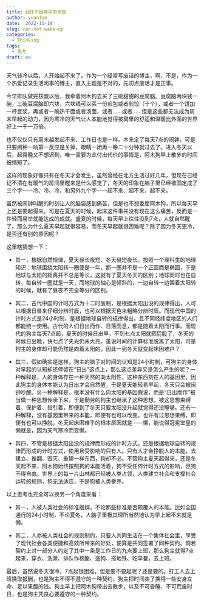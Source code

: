 ```yaml
---
title: 起床不困难乎的领悟
author: yuanfan
date: '2022-11-19'
slug: can-not-wake-up
categories:
  - Thinking
tags:
  - 思考
draft: no
---
```


<!--more-->

天气转冷以后，人开始起不来了。作为一个经常写废话的博主，啊，不是，作为一个热爱记录生活闲事的博主，直入主题是不对的，先叨点废话才是正事。

今早排队做完核酸以后，我牵着阿木狗去买了三碗甜甜的豆腐脑。豆腐脑两块钱一碗，三碗豆腐脑即六块，六块钱可以买一份煎包或者煎饺（十个），或者一个饼加一杯豆浆，再或者一碗热干面或者汤面，或者……或者……但是这些都无法成为周末早起的动力，因为寒冷的天气让人本能地觉得被窝里的舒适和温暖比外面的世界好上一千一万倍。

也不仅仅只有周末越发起不来，工作日也是一样。本来定了每天7点的闹钟，可是只要闹钟一响第一反应是关掉，眼睛一闭再一睁二十分钟就过去了。进入冬天以后，起得晚又不想迟到，唯一需要为此付出代价的事情是，阿木狗早上散步的时间被缩短了。

这样的现象好像只有在冬天才会发生，虽然曾经在北方生活过好几年，但现在已经记不清在有暖气的房间里醒来是什么感觉了，冬天的印象在脑子里已经被固定成了三个字——冷、冷、冷，和另外九个字——起不来、起不来、起不来。

虽然被闹钟叫醒的时刻让人的脑袋感到痛苦，但是也不想委屈阿木狗，所以每天早上还是要起得来。可是在夏天的时候，起床这件事并没有现在这么痛苦，反而是一件轻而易举就能达成的成就。盛夏的时候，每天早上往往没到7点，人就自然醒了。那么为什么夏天早起就很容易，而冬天早起就很困难呢？除了因为冬天更冷，是否还有别的原因呢？

这里瞎猜想一下：

+ 其一，根据自然规律，夏天昼长夜短、冬天昼短夜长。按照一个理科生的地理知识：地球围绕太阳转一圈便是一年，那一圈并不是一个正圆而是椭圆，于是地球与太阳的距离并不总是等长，这就有了夏天冬天的区别；地球同时也在自转，每自转一圈就是一天，而地球的轴心是倾斜的，一边自转一边围着太阳转的时候，就有了昼夜不完全等分的区别。

+ 其二，古代中国的计时方式为十二时辰制，是根据太阳出没的规律得出，人可以根据日晷来仔细分辨时辰，也可以根据天色来粗略分辨时辰。而现代中国的计时方式是24小时制，是根据地球自转的规律得出，且不同经纬度地区的人们都能统一使用。古代的人们日出而作、日落而息，都是随着太阳而行事。而现代的狗主每天7点起，夏天的时候日出早，不到七点太阳就晒屁股了，冬天的时候日出晚，快七点了天光仍未大亮。虽说时间的计算标准脱离了太阳，可是狗主的身体却可能仍然是向着太阳的，因此一到冬天就变起床困难户？

+ 其三，假如确实是这样，狗主的脑子对时间的认知是24小时制，可狗主的身体对早起的认知却还停留在“日出”这点上，那么这点差异又是怎么产生的呢？一种解释是，人的身体存在一种天然的向太阳性，这种东西刻在人的基因里，因此狗主的身体本能认为日出才会自然醒，于是夏天能轻易早起，冬天只会被闹钟吵醒。另一种解释是，根本没有什么向太阳的基因假说，而是“日出而作”被当做一种思想传承下来，于是勤劳的狗主也继承了这种思想，被这思想束缚着、保护着、指引着，即便到了冬天只要太阳没升起就觉得还没睡够。还有一种解释，没有基因里带来的本能，即便有也可以改变，也许有过思想束缚，即便有也可以挣脱，冬天起床困难乎的根本原因就是——懒，能说得冠冕堂皇的懒就是，因为天气寒冷而变懒。

+ 其四，不管是根据太阳出没的规律而形成的计时方式，还是根据地球自转的规律而形成的计时方式，使用且受影响的只有人。只有人才会挣脱人的本能，去建立、推翻、毁灭、重建一样东西，狗却不必。不管狗主夏天起得来，还是冬天起不来，阿木狗始终按照狗的本能活着，狗不受任何计时方式的影响，但狗不得自由。世界上的每一片山林都已经被人类占领，人类建立社会和支撑社会运转的规则，狗无法适应，于是狗被人类豢养。

以上思考也完全可以换另一个角度来看：

+ 其一，人被人类社会的标准捆绑，不论那些标准是否颠覆人的本能。比如全国通行的24小时制，不论夏冬，人脑子里极其理所当然地认为早上起不来就是懒。

+ 其二，人亦被人类社会的规则制约，只要人共同生活在一个集体社会里，享受了现代社会各类便捷和高效所带来的好处，便算是共同签署了同种契约。倘若契约上对一部分人约定了其中一条是工作日的九点要上班，那么狗主就得7点起来，穿衣、洗漱、排队作核酸、遛狗、搭地铁、吃早餐，去上班。

最后，虽然说冬天很冷，7点起很困难，但是要不要起呢？还是要的。打工人去上班换取报酬，也是狗主不得不遵守的一种契约，狗主把时间卖了换得一些安身立命、足以果腹的钱。狗主早上把阿木狗带出去散步，以及不可昏睡、不可荒废时日，也是狗主凭良心要遵守的一种契约。

